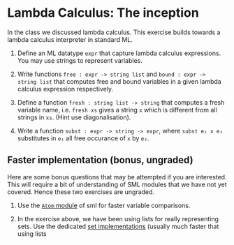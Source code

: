 # Lambda Calculus: The inception

In the class we discussed lambda calculus. This exercise builds
towards a lambda calculus interpreter in standard ML.

1. Define an ML datatype `expr` that capture lambda calculus
   expressions. You may use strings to represent variables.

2. Write functions `free : expr -> string list` and `bound : expr ->
   string list` that computes free and bound variables in a given
   lambda calculus expression respectively.

3. Define a function `fresh : string list -> string` that computes
   a fresh variable name, i.e. `fresh xs` gives a string `x` which is
   different from all strings in `xs`. (Hint use diagonalisation).

4. Write a function `subst : expr -> string -> expr`, where `subst e₁
   x e₂` substitutes in `e₁` all free occurance of `x` by `e₂`.

## Faster implementation (bonus, ungraded)

Here are some bonus questions that may be attempted if you are
interested.  This will require a bit of understanding of SML modules
that we have not yet covered. Hence these two exercises are ungraded.

1. Use the [`Atom` module][atom] of sml for faster variable
   comparisons.

2. In the exercise above, we have been using lists for really
   representing sets. Use the dedicated [set implementations][sets]
   (usually much faster that using lists


[atom]: <https://www.classes.cs.uchicago.edu/archive/2015/spring/22620-1/atom-sig.html>
[sets]: <https://www.classes.cs.uchicago.edu/archive/2015/spring/22620-1/ord-set-sig.html>
